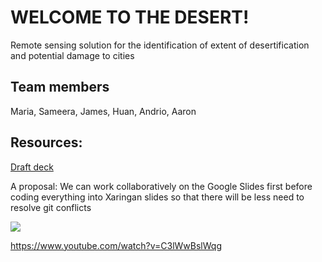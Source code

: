 # WELCOME TO THE DESERT!

Remote sensing solution for the identification of extent of desertification and potential damage to cities

## Team members

Maria, Sameera, James, Huan, Andrio, Aaron

## Resources: 

[Draft deck](https://docs.google.com/presentation/d/136VeCwC5Lh5dWnfxOWZiHM0qJNCrdX7DjOj24dDn-To/edit?usp=sharing)

A proposal: We can work collaboratively on the Google Slides first before coding everything into Xaringan slides so that there will be less need to resolve git conflicts 

[![](http://img.youtube.com/vi/uck5s156F4I/0.jpg)](https://www.youtube.com/watch?v=C3lWwBslWqg)

https://www.youtube.com/watch?v=C3lWwBslWqg
